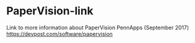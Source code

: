 # PaperVision-link
Link to more information about PaperVision PennApps (September 2017)
https://devpost.com/software/papervision
